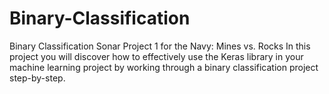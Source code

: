 # Binary-Classification
Binary Classification Sonar Project 1 for the Navy: 
Mines vs. Rocks
In this project you will discover how to effectively use the Keras library in your machine learning project by working through a binary classification project step-by-step.
